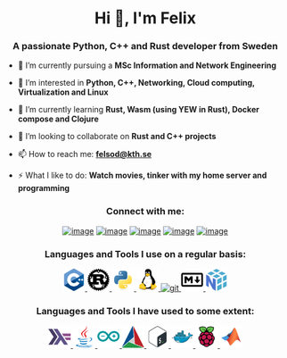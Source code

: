 <h1 align="center">Hi 👋, I'm Felix</h1>
<h3 align="center">A passionate Python, C++ and Rust developer from Sweden</h3>

- 🔭 I’m currently pursuing a **MSc Information and Network Engineering**

- 👀 I’m interested in **Python, C++, Networking, Cloud computing, Virtualization and Linux**

- 🌱 I’m currently learning **Rust, Wasm (using YEW in Rust), Docker compose and Clojure**

- 👯 I’m looking to collaborate on **Rust and C++ projects**

- 📫 How to reach me: **felsod@kth.se**

- ⚡ What I like to do: **Watch movies, tinker with my home server and programming**

<h3 align="center">Connect with me:</h3>
<div align="center">
  
[![image](https://img.shields.io/badge/Gmail-D14836?style=for-the-badge&logo=gmail&logoColor=white)](mailto:felixsoderman@gmail.com)
[![image](https://img.shields.io/badge/LinkedIn-0077B5?style=for-the-badge&logo=linkedin&logoColor=white)](https://www.linkedin.com/in/felixsoderman/)
[![image](https://img.shields.io/badge/Instagram-E4405F?style=for-the-badge&logo=instagram&logoColor=white)](https://www.instagram.com/felixcool200/)
[![image](https://img.shields.io/badge/Twitter-1DA1F2?style=for-the-badge&logo=twitter&logoColor=white)](https://twitter.com/felixcool200)
[![image](https://img.shields.io/badge/Discord-%235865F2.svg?style=for-the-badge&logo=discord&logoColor=white)](https://discordapp.com/users/231703062165585921)

</div>

<h3 align="center">Languages and Tools I use on a regular basis:</h3>

<p align="center"> 
  <a href="https://en.cppreference.com/w/" target="_blank"> 
    <img src="https://raw.githubusercontent.com/devicons/devicon/master/icons/cplusplus/cplusplus-original.svg" alt="cpp" width="40" height="40"/> 
  </a>
  <a href="https://www.rust-lang.org/" target="_blank"> 
    <img src="https://raw.githubusercontent.com/devicons/devicon/master/icons/rust/rust-plain.svg" alt="rust" width="40" height="40"/> 
  </a> 
  <a href="https://www.python.org" target="_blank"> 
    <img src="https://raw.githubusercontent.com/devicons/devicon/master/icons/python/python-original.svg" alt="python" width="40" height="40"/> 
  </a>  
  <a href="https://www.linux.org/" target="_blank"> 
    <img src="https://raw.githubusercontent.com/devicons/devicon/master/icons/linux/linux-original.svg" alt="linux" width="40" height="40"/> 
  </a> 
  <a href="https://git-scm.com/" target="_blank"> 
    <img src="https://www.vectorlogo.zone/logos/git-scm/git-scm-icon.svg" alt="git" width="40" height="40"/> 
  </a>
  <a href="https://www.markdownguide.org/" target="_blank"> 
    <img src="https://raw.githubusercontent.com/devicons/devicon/master/icons/markdown/markdown-original.svg" alt="markdown" width="40" height="40"/> 
  </a>
  <a href="https://numpy.org/" target="_blank"> 
    <img src="https://raw.githubusercontent.com/devicons/devicon/master/icons/numpy/numpy-original.svg" alt="numpy" width="40" height="40"/> 
  </a>
</p>


<h3 align="center">Languages and Tools I have used to some extent:</h3>

<p align="center"> 
  <a href="https://www.haskell.org/" target="_blank"> 
    <img src="https://raw.githubusercontent.com/devicons/devicon/master/icons/haskell/haskell-original.svg" alt="haskell" width="40" height="40"/> 
  </a>
  <a href="https://www.java.com/" target="_blank"> 
    <img src="https://raw.githubusercontent.com/devicons/devicon/master/icons/java/java-original.svg" alt="java" width="40" height="40"/> 
  </a>
  <a href="https://www.arduino.cc/" target="_blank"> 
    <img src="https://raw.githubusercontent.com/devicons/devicon/master/icons/arduino/arduino-original.svg" alt="arduino" width="40" height="40"/> 
  </a>
  <a href="https://cmake.org/" target="_blank"> 
    <img src="https://raw.githubusercontent.com/devicons/devicon/master/icons/cmake/cmake-original.svg" alt="cmake" width="40" height="40"/> 
  </a>
  <a href="https://www.gnu.org/software/bash/" target="_blank"> 
    <img src="https://raw.githubusercontent.com/devicons/devicon/master/icons/bash/bash-original.svg" alt="bash" width="40" height="40"/> 
  </a>
  <a href="https://www.docker.com/" target="_blank"> 
    <img src="https://raw.githubusercontent.com/devicons/devicon/master/icons/docker/docker-original.svg" alt="docker" width="40" height="40"/> 
  </a>
  <a href="https://www.raspberrypi.com/" target="_blank"> 
    <img src="https://raw.githubusercontent.com/devicons/devicon/master/icons/raspberrypi/raspberrypi-original.svg" alt="rpi" width="40" height="40"/> 
  </a>
  <a href="https://se.mathworks.com/products/matlab.html" target="_blank"> 
    <img src="https://raw.githubusercontent.com/devicons/devicon/master/icons/matlab/matlab-original.svg" alt="matlab" width="40" height="40"/> 
  </a>
  <!--<a href="" target="_blank"> 
    <img src="" alt="" width="40" height="40"/> 
  </a>-->
</p>

<!---
felixcool200/felixcool200 is a ✨ special ✨ repository because its `README.md` (this file) appears on your GitHub profile.
You can click the Preview link to take a look at your changes.
--->
